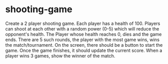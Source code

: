# shooting-game
Create a 2 player shooting game. Each player has a health of 100. Players can shoot at each other with a random power (0-5) which will reduce the opponent's health. The Player whose health reaches 0, dies and the game ends.  There are 5 such rounds, the player with the most game wins, wins the match/tournament.  On the screen, there should be a button to start the game. Once the game finishes, it should update the current score. When a player wins 3 games, show the winner of the match.
